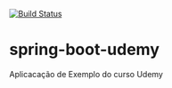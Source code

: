 [![Build Status](https://www.travis-ci.com/marcelbritto/spring-boot-udemy.svg?branch=master)](https://www.travis-ci.com/marcelbritto/spring-boot-udemy)

# spring-boot-udemy
Aplicacação de Exemplo do curso Udemy
